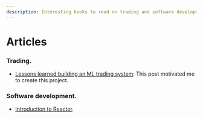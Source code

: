 ```yaml
---
description: Interesting books to read on trading and software development
---
```


# Articles

### Trading.

* [Lessons learned building an ML trading system](https://www.tradientblog.com/2019/11/lessons-learned-building-an-ml-trading-system-that-turned-5k-into-200k): This post motivated me to create this project.

### Software development.

* [Introduction to Reactor](https://www.baeldung.com/spring-reactor).



